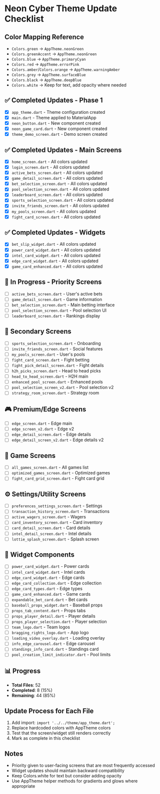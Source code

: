 # Neon Cyber Theme Update Checklist

## Color Mapping Reference
- `Colors.green` → `AppTheme.neonGreen`
- `Colors.greenAccent` → `AppTheme.neonGreen`
- `Colors.blue` → `AppTheme.primaryCyan`
- `Colors.red` → `AppTheme.errorPink`
- `Colors.amber`/`Colors.orange` → `AppTheme.warningAmber`
- `Colors.grey` → `AppTheme.surfaceBlue`
- `Colors.black` → `AppTheme.deepBlue`
- `Colors.white` → Keep for text, add opacity where needed

## ✅ Completed Updates - Phase 1
- [x] `app_theme.dart` - Theme configuration created
- [x] `main.dart` - Theme applied to MaterialApp
- [x] `neon_button.dart` - New component created
- [x] `neon_game_card.dart` - New component created
- [x] `theme_demo_screen.dart` - Demo screen created

## ✅ Completed Updates - Main Screens
- [x] `home_screen.dart` - All colors updated
- [x] `login_screen.dart` - All colors updated
- [x] `active_bets_screen.dart` - All colors updated
- [x] `game_detail_screen.dart` - All colors updated
- [x] `bet_selection_screen.dart` - All colors updated
- [x] `pool_selection_screen.dart` - All colors updated
- [x] `leaderboard_screen.dart` - All colors updated
- [x] `sports_selection_screen.dart` - All colors updated
- [x] `invite_friends_screen.dart` - All colors updated
- [x] `my_pools_screen.dart` - All colors updated
- [x] `fight_card_screen.dart` - All colors updated

## ✅ Completed Updates - Widgets
- [x] `bet_slip_widget.dart` - All colors updated
- [x] `power_card_widget.dart` - All colors updated
- [x] `intel_card_widget.dart` - All colors updated
- [x] `edge_card_widget.dart` - All colors updated
- [x] `game_card_enhanced.dart` - All colors updated

## 🔄 In Progress - Priority Screens
- [ ] `active_bets_screen.dart` - User's active bets
- [ ] `game_detail_screen.dart` - Game information
- [ ] `bet_selection_screen.dart` - Main betting interface
- [ ] `pool_selection_screen.dart` - Pool selection UI
- [ ] `leaderboard_screen.dart` - Rankings display

## 📱 Secondary Screens
- [ ] `sports_selection_screen.dart` - Onboarding
- [ ] `invite_friends_screen.dart` - Social features
- [ ] `my_pools_screen.dart` - User's pools
- [ ] `fight_card_screen.dart` - Fight betting
- [ ] `fight_pick_detail_screen.dart` - Fight details
- [ ] `h2h_picks_screen.dart` - Head to head picks
- [ ] `head_to_head_screen.dart` - H2H main
- [ ] `enhanced_pool_screen.dart` - Enhanced pools
- [ ] `pool_selection_screen_v2.dart` - Pool selection v2
- [ ] `strategy_room_screen.dart` - Strategy room

## 🎮 Premium/Edge Screens
- [ ] `edge_screen.dart` - Edge main
- [ ] `edge_screen_v2.dart` - Edge v2
- [ ] `edge_detail_screen.dart` - Edge details
- [ ] `edge_detail_screen_v2.dart` - Edge details v2

## 🎯 Game Screens
- [ ] `all_games_screen.dart` - All games list
- [ ] `optimized_games_screen.dart` - Optimized games
- [ ] `fight_card_grid_screen.dart` - Fight card grid

## ⚙️ Settings/Utility Screens
- [ ] `preferences_settings_screen.dart` - Settings
- [ ] `transaction_history_screen.dart` - Transactions
- [ ] `active_wagers_screen.dart` - Wagers
- [ ] `card_inventory_screen.dart` - Card inventory
- [ ] `card_detail_screen.dart` - Card details
- [ ] `intel_detail_screen.dart` - Intel details
- [ ] `lottie_splash_screen.dart` - Splash screen

## 🧩 Widget Components
- [ ] `power_card_widget.dart` - Power cards
- [ ] `intel_card_widget.dart` - Intel cards
- [ ] `edge_card_widget.dart` - Edge cards
- [ ] `edge_card_collection.dart` - Edge collection
- [ ] `edge_card_types.dart` - Edge types
- [ ] `game_card_enhanced.dart` - Game cards
- [ ] `expandable_bet_card.dart` - Bet cards
- [ ] `baseball_props_widget.dart` - Baseball props
- [ ] `props_tab_content.dart` - Props tabs
- [ ] `props_player_detail.dart` - Player details
- [ ] `props_player_selection.dart` - Player selection
- [ ] `team_logo.dart` - Team logos
- [ ] `bragging_rights_logo.dart` - App logo
- [ ] `loading_video_overlay.dart` - Loading overlay
- [ ] `info_edge_carousel.dart` - Edge carousel
- [ ] `standings_info_card.dart` - Standings card
- [ ] `pool_creation_limit_indicator.dart` - Pool limits

## 📊 Progress
- **Total Files**: 52
- **Completed**: 8 (15%)
- **Remaining**: 44 (85%)

## Update Process for Each File
1. Add import: `import '../../theme/app_theme.dart';`
2. Replace hardcoded colors with AppTheme colors
3. Test that the screen/widget still renders correctly
4. Mark as complete in this checklist

## Notes
- Priority given to user-facing screens that are most frequently accessed
- Widget updates should maintain backward compatibility
- Keep Colors.white for text but consider adding opacity
- Use AppTheme helper methods for gradients and glows where appropriate